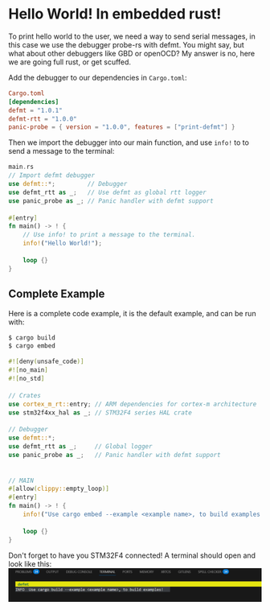 # Hello World! In embedded rust! 
To print hello world to the user, we need a way to send serial messages, in this case we use the debugger probe-rs with defmt. You might say, but what about other debuggers like GBD or openOCD? 
My answer is no, here we are going full rust, or get scuffed. 

Add the debugger to our dependencies in `Cargo.toml`:  
```toml
Cargo.toml
[dependencies]
defmt = "1.0.1"
defmt-rtt = "1.0.0"
panic-probe = { version = "1.0.0", features = ["print-defmt"] }
```

Then we import the debugger into our main function, and use `info!` to to send a message to the terminal:  
```rust
main.rs
// Import defmt debugger
use defmt::*;         // Debugger
use defmt_rtt as _;   // Use defmt as global rtt logger
use panic_probe as _; // Panic handler with defmt support

#[entry] 
fn main() -> ! {
    // Use info! to print a message to the terminal. 
    info!("Hello World!");

    loop {}
}
```

## Complete Example
Here is a complete code example, it is the default example, and can be run with:
```sh
$ cargo build
$ cargo embed
```

```rust
#![deny(unsafe_code)]
#![no_main]
#![no_std]

// Crates
use cortex_m_rt::entry; // ARM dependencies for cortex-m architecture
use stm32f4xx_hal as _; // STM32F4 series HAL crate

// Debugger
use defmt::*;
use defmt_rtt as _;     // Global logger
use panic_probe as _;   // Panic handler with defmt support


// MAIN
#[allow(clippy::empty_loop)] 
#[entry] 
fn main() -> ! {
    info!("Use cargo embed --example <example name>, to build examples!");

    loop {}
}
```

Don't forget to have you STM32F4 connected! A terminal should open and look like this:
![Hello World Terminal](../../images/hello_world_terminal.png)


